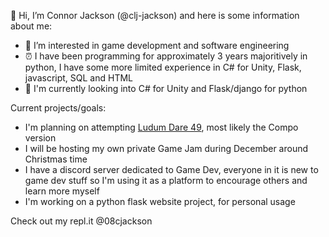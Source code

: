 👋 Hi, I’m Connor Jackson (@clj-jackson) and here is some information about me:

- 👀 I’m interested in game development and software engineering
- ⏰ I have been programming for approximately 3 years majoritively in python, I have some more limited experience in C# for Unity, Flask, javascript, SQL and HTML
- 🚁 I'm currently looking into C# for Unity and Flask/django for python

Current projects/goals:

- I'm planning on attempting [Ludum Dare 49](https://ldjam.com/), most likely the Compo version
- I will be hosting my own private Game Jam during December around Christmas time
- I have a discord server dedicated to Game Dev, everyone in it is new to game dev stuff so I'm using it as a platform to encourage others and learn more myself
- I'm working on a python flask website project, for personal usage

Check out my repl.it @08cjackson
